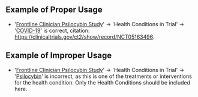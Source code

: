 ## Example of Proper Usage
* '[Frontline Clinician Psilocybin Study](https://golden.com/wiki/Frontline_Clinician_Psilocybin_Study-EKGJPNW)' → 'Health Conditions in Trial' → '[COVID-19](https://golden.com/wiki/COVID-19-ZXJX9AR)' is correct, citation: https://clinicaltrials.gov/ct2/show/record/NCT05163496.

## Example of Improper Usage
* '[Frontline Clinician Psilocybin Study](https://golden.com/wiki/Frontline_Clinician_Psilocybin_Study-EKGJPNW)' → 'Health Conditions in Trial' → '[Psilocybin](https://golden.com/wiki/Psilocybin-JNEP4)' is incorrect, as this is one of the treatments or interventions for the health condition.  Only the Health Conditions should be included here.
